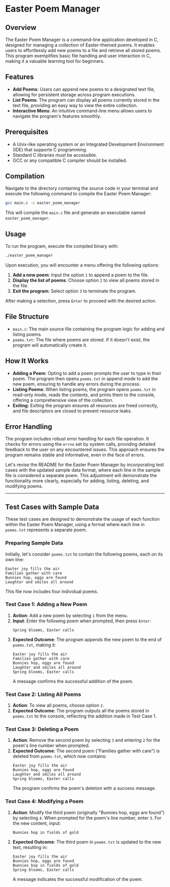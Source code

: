 # Easter Poem Manager

## Overview

The Easter Poem Manager is a command-line application developed in C, designed for managing a collection of Easter-themed poems. It enables users to effortlessly add new poems to a file and retrieve all stored poems. This program exemplifies basic file handling and user interaction in C, making it a valuable learning tool for beginners.

## Features

- **Add Poems**: Users can append new poems to a designated text file, allowing for persistent storage across program executions.
- **List Poems**: The program can display all poems currently stored in the text file, providing an easy way to view the entire collection.
- **Interactive Menu**: An intuitive command-line menu allows users to navigate the program's features smoothly.

## Prerequisites

- A Unix-like operating system or an Integrated Development Environment (IDE) that supports C programming.
- Standard C libraries must be accessible.
- GCC or any compatible C compiler should be installed.

## Compilation

Navigate to the directory containing the source code in your terminal and execute the following command to compile the Easter Poem Manager:

```sh
gcc main.c -o easter_poem_manager
```

This will compile the `main.c` file and generate an executable named `easter_poem_manager`.

## Usage

To run the program, execute the compiled binary with:

```sh
./easter_poem_manager
```

Upon execution, you will encounter a menu offering the following options:

1. **Add a new poem**: Input the option `1` to append a poem to the file.
2. **Display the list of poems**: Choose option `2` to view all poems stored in the file.
3. **Exit the program**: Select option `3` to terminate the program.

After making a selection, press `Enter` to proceed with the desired action.

## File Structure

- `main.c`: The main source file containing the program logic for adding and listing poems.
- `poems.txt`: The file where poems are stored. If it doesn't exist, the program will automatically create it.

## How It Works

- **Adding a Poem**: Opting to add a poem prompts the user to type in their poem. The program then opens `poems.txt` in append mode to add the new poem, ensuring to handle any errors during the process.
- **Listing Poems**: When listing poems, the program opens `poems.txt` in read-only mode, reads the contents, and prints them to the console, offering a comprehensive view of the collection.
- **Exiting**: Exiting the program ensures all resources are freed correctly, and file descriptors are closed to prevent resource leaks.

## Error Handling

The program includes robust error handling for each file operation. It checks for errors using the `errno` set by system calls, providing detailed feedback to the user on any encountered issues. This approach ensures the program remains stable and informative, even in the face of errors.

Let's revise the README for the Easter Poem Manager by incorporating test cases with the updated sample data format, where each line in the sample file is considered a separate poem. This adjustment will demonstrate the functionality more clearly, especially for adding, listing, deleting, and modifying poems.

---

## Test Cases with Sample Data

These test cases are designed to demonstrate the usage of each function within the Easter Poem Manager, using a format where each line in `poems.txt` represents a separate poem.

### Preparing Sample Data

Initially, let's consider `poems.txt` to contain the following poems, each on its own line:

```
Easter joy fills the air
Families gather with care
Bunnies hop, eggs are found
Laughter and smiles all around
```

This file now includes four individual poems.

### Test Case 1: Adding a New Poem

1. **Action**: Add a new poem by selecting `1` from the menu.
2. **Input**: Enter the following poem when prompted, then press `Enter`:
   ```
   Spring blooms, Easter calls
   ```
3. **Expected Outcome**: The program appends the new poem to the end of `poems.txt`, making it:
   ```
   Easter joy fills the air
   Families gather with care
   Bunnies hop, eggs are found
   Laughter and smiles all around
   Spring blooms, Easter calls
   ```
   A message confirms the successful addition of the poem.

### Test Case 2: Listing All Poems

1. **Action**: To view all poems, choose option `2`.
2. **Expected Outcome**: The program outputs all the poems stored in `poems.txt` to the console, reflecting the addition made in Test Case 1.

### Test Case 3: Deleting a Poem

1. **Action**: Remove the second poem by selecting `3` and entering `2` for the poem's line number when prompted.
2. **Expected Outcome**: The second poem ("Families gather with care") is deleted from `poems.txt`, which now contains:
   ```
   Easter joy fills the air
   Bunnies hop, eggs are found
   Laughter and smiles all around
   Spring blooms, Easter calls
   ```
   The program confirms the poem's deletion with a success message.

### Test Case 4: Modifying a Poem

1. **Action**: Modify the third poem (originally "Bunnies hop, eggs are found") by selecting `4`. When prompted for the poem's line number, enter `3`. For the new content, input:
   ```
   Bunnies hop in fields of gold
   ```
2. **Expected Outcome**: The third poem in `poems.txt` is updated to the new text, resulting in:
   ```
   Easter joy fills the air
   Bunnies hop, eggs are found
   Bunnies hop in fields of gold
   Spring blooms, Easter calls
   ```
   A message indicates the successful modification of the poem.
